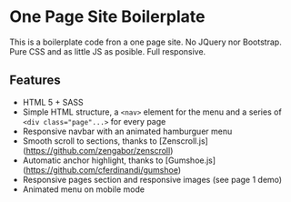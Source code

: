# One Page Site Boilerplate
This is a boilerplate code fron a one page site. No JQuery nor Bootstrap. Pure CSS and as little JS as posible.
Full responsive.

## Features
* HTML 5 + SASS
* Simple HTML structure, a `<nav>` element for the menu and a series of `<div class="page"...>` for every page
* Responsive navbar with an animated hamburguer menu
* Smooth scroll to sections, thanks to [Zenscroll.js] (https://github.com/zengabor/zenscroll)
* Automatic anchor highlight, thanks to [Gumshoe.js] (https://github.com/cferdinandi/gumshoe)
* Responsive pages section and responsive images (see page 1 demo)
* Animated menu on mobile mode
  
  


